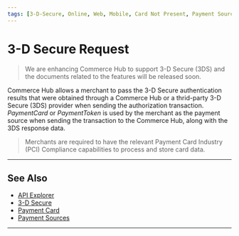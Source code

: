 ```yaml
---
tags: [3-D-Secure, Online, Web, Mobile, Card Not Present, Payment Source]
---
```


# 3-D Secure Request

<!-- theme: danger -->
> We are enhancing Commerce Hub to support 3-D Secure (3DS) and the documents related to the features will be released soon.

Commerce Hub allows a merchant to pass the 3-D Secure authentication results that were obtained through a Commerce Hub or a thrid-party 3-D Secure (3DS) provider when sending the authorization transaction. *PaymentCard* or *PaymentToken* is used by the merchant as the payment source when sending the transaction to the Commerce Hub, along with the 3DS response data.

<!-- theme: warning -->
> Merchants are required to have the relevant Payment Card Industry (PCI) Compliance capabilities to process and store card data.

---

## See Also

- [API Explorer](../api/?type=post&path=/payments/v1/charges)
- [3-D Secure](?path=docs/Online-Mobile-Digital/3D-Secure/3DSecure.md)
- [Payment Card](?path=docs/Resources/Guides/Payment-Sources/Payment-Card.md)
- [Payment Sources](?path=docs/Resources/Guides/Payment-Sources/Source-Type.md)

---
